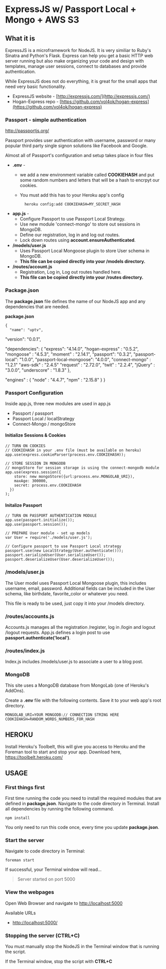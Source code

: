 # ExpressJS w/ Passport Local + Mongo + AWS S3

## What it is

ExpressJS is a microframework for NodeJS. It is very similiar to Ruby's Sinatra and Python's Flask. Express can help you get a basic HTTP web server running but also make organizing your code and design with templates, manage user sessions, connect to databases and provide authentication. 

While ExpressJS does not do everything, it is great for the small apps that need very basic functionality. 

* ExpressJS website - [http://expressjs.com/](http://expressjs.com/)
* Hogan-Express repo - [https://github.com/vol4ok/hogan-express](https://github.com/vol4ok/hogan-express)

### Passport - simple authentication

<http://passportjs.org/>

Passport provides user authentication with username, password or many popular third party single signon solutions like Facebook and Google.

Almost all of Passport's configuration and setup takes place in four files

* **.env** - 
	* we add a new environment variable called **COOKIEHASH** and put some random numbers and letters that will be a hash to encrpyt our cookies.
	* You must add this has to your Heroku app's config

			heroku config:add COOKIEHASH=MY_SECRET_HASH

* **app.js** - 
	* Configure Passport to use Passport Local Strategy.
	* Use new module 'connect-mongo' to store out sessions in MongoDB.
	* Define our registration, log in and log out routes.
	* Lock down routes using **account.ensureAuthenticated**.
* **/models/user.js**
	* Uses Passport Local Mongoose plugin to store User schema in MongoDB.
	* **This file can be copied directly into your /models directory.**
* **/routes/account.js**
	* Registration, Log in, Log out routes handled here.
	* **This file can be copied directly into your /routes directory.**



### Package.json

The **package.json** file defines the name of our NodeJS app and any dependencies that are needed. 

**package.json**

	{
	  "name": "uptv",
  "version": "0.0.1",
  
  "dependencies": {
    "express": "4.14.0",
    "hogan-express" : "0.5.2",
    "mongoose" : "4.5.3",
    "moment" : "2.14.1",
    "passport": "0.3.2",
    "passport-local": "1.0.0",
    "passport-local-mongoose": "4.0.0",
    "connect-mongo" : "1.2.1"
    "aws-sdk" : "2.4.5"
    "request" : "2.72.0",
    "twit" : "2.2.4",
    "jQuery" : "3.0.0",
    "underscore" : "1.8.3"
  },

  "engines" : {
    "node" : "4.4.7",
    "npm" : "2.15.8"
	  }
	}

### Passport Configuration

Inside app.js, three new modules are used in app.js

* Passport  / passport
* Passport Local / localStrategy
* Connect-Mongo / mongoStore

#### Initialize Sessions & Cookies

	// TURN ON COOKIES
	// COOKIEHASH in your .env file (must be available on heroku)
	app.use(express.cookieParser(process.env.COOKIEHASH));

	// STORE SESSION IN MONGODB
	// mongoStore for session storage is using the connect-mongodb module
	app.use(express.session({ 
	    store: new mongoStore({url:process.env.MONGOLAB_URI}),
	    maxAge: 300000,
	    secret: process.env.COOKIEHASH
	  })
	);


#### Initalize Passport

	// TURN ON PASSPORT AUTHENTICATION MODULE
	app.use(passport.initialize());
	app.use(passport.session());

	// PREPARE User module - set up models
	var User = require('./models/user.js');

	// Configure passport to use Passport Local strategy
	passport.use(new LocalStrategy(User.authenticate()));
	passport.serializeUser(User.serializeUser());
	passport.deserializeUser(User.deserializeUser());

### /models/user.js

The User model uses Passport Local Mongoose plugin, this includes username, email, password. Additional fields can be included in the User schema, like birthdate, favorite_color or whatever you need.

This file is ready to be used, just copy it into your /models directory.

### /routes/accounts.js

Accounts.js manages all the registration /register, log in /login and logout /logout requests. App.js defines a login post to use **passport.authenticate('local')**.

### /routes/index.js 

Index.js includes /models/user.js to associate a user to a blog post. 

### MongoDB 

This site uses a MongoDB database from MongoLab (one of Heroku's AddOns).

Create a **.env** file with the following contents. Save it to your web app's root directory.

	MONGOLAB_URI=YOUR MONGODB:// CONNECTION STRING HERE
	COOKIEHASH=RANDOM_WORDS_NUMBERS_FOR_HASH


## HEROKU

Install Heroku's Toolbelt, this will give you access to Heroku and the Foreman tool to start and stop your app. Download here, <https://toolbelt.heroku.com/>

## USAGE

### First things first

First time running the code you need to install the required modules that are defined in **package.json**. Navigate to the code directory in Terminal. Install all dependencies by running the following command.
	
	npm install

You only need to run this code once, every time you update **package.json**.

### Start the server

Navigate to code directory in Terminal: 
	
	foreman start

If successful, your Terminal window will read... 

> Server started on port 5000

### View the webpages

Open Web Browser and navigate to [http://localhost:5000](http://localhost:5000)

Available URLs 

* [http://localhost:5000/](http://localhost:5000)


### Stopping the server (CTRL+C)

You must manually stop the NodeJS in the Terminal window that is running the script. 

If the Terminal window, stop the script with **CTRL+C**

